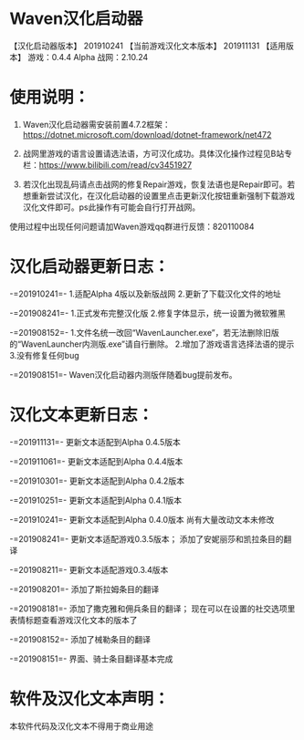 # Waven汉化启动器
【汉化启动器版本】
201910241
【当前游戏汉化文本版本】
201911131
【适用版本】
游戏：0.4.4 Alpha
战网：2.10.24

# 使用说明：
1. Waven汉化启动器需安装前置4.7.2框架：
https://dotnet.microsoft.com/download/dotnet-framework/net472

2. 战网里游戏的语言设置请选法语，方可汉化成功。具体汉化操作过程见B站专栏：https://www.bilibili.com/read/cv3451927

3. 若汉化出现乱码请点击战网的修复Repair游戏，恢复法语也是Repair即可。若想重新尝试汉化，在汉化启动器的设置里点击更新汉化按钮重新强制下载游戏汉化文件即可。ps此操作有可能会自行打开战网。

使用过程中出现任何问题请加Waven游戏qq群进行反馈：820110084

# 汉化启动器更新日志：
-=201910241=-
1.适配Alpha 4版以及新版战网
2.更新了下载汉化文件的地址

-=201908241=-
1.正式发布完整汉化版
2.修复字体显示，统一设置为微软雅黑

-=201908152=-
1.文件名统一改回“WavenLauncher.exe”，若无法删除旧版的“WavenLauncher内测版.exe”请自行删除。
2.增加了游戏语言选择法语的提示
3.没有修复任何bug

-=201908151=-
Waven汉化启动器内测版伴随着bug提前发布。

# 汉化文本更新日志：
-=201911131=-
更新文本适配到Alpha 0.4.5版本

-=201911061=-
更新文本适配到Alpha 0.4.4版本

-=201910301=-
更新文本适配到Alpha 0.4.2版本

-=201910251=-
更新文本适配到Alpha 0.4.1版本

-=201910241=-
更新文本适配到Alpha 0.4.0版本
尚有大量改动文本未修改

-=201908241=-
更新文本适配游戏0.3.5版本；
添加了安妮丽莎和凯拉条目的翻译

-=201908211=-
更新文本适配游戏0.3.4版本

-=201908201=-
添加了斯拉姆条目的翻译

-=201908181=-
添加了撒克雅和佣兵条目的翻译；
现在可以在设置的社交选项里表情标题查看游戏汉化文本的版本了

-=201908152=-
添加了械勒条目的翻译

-=201908151=-
界面、骑士条目翻译基本完成

# 软件及汉化文本声明：
本软件代码及汉化文本不得用于商业用途